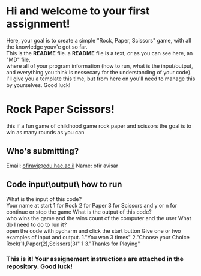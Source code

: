 
# Hi and welcome to your first assignment!
Here, your goal is to create a simple "Rock, Paper, Scissors" game, with all the knowledge youv'e got so far.\
This is the **README** file. a **README** file is a text, or as you can see here, an "MD" file,\
where all of your program information (how to run, what is the input/output, and everything you think is nessecary for the understanding of your code).\
I'll give you a template this time, but from here on you'll need to manage this by yourselves. Good luck!

# Rock Paper Scissors!
this if a fun game of childhood game rock paper and scissors the goal is to win as many rounds as you can

## Who's submitting?
Email: ofiravi@edu.hac.ac.il
Name: ofir avisar

## Code input\output\ how to run
What is the input of this code?\
Your name at start
1 for Rock 2 for Paper 3 for Scissors
and y or n for continue or stop the game
What is the output of this code?\
who wins the game and the wins count of the computer and the user
What do I need to do to run it?\
open the code with pycharm and click the start button
Give one or two examples of input and output.
1."You won 3 times"
2."Choose your Choice Rock(1),Paper(2),Scissors(3)" 1
3."Thanks for Playing"

### This is it! Your assignement instructions are attached in the repository. Good luck!
